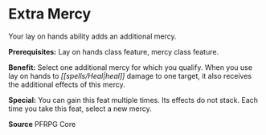 ﻿---
cssclass: [feats]

---
# Extra Mercy

Your lay on hands ability adds an additional mercy.

**Prerequisites:** Lay on hands class feature, mercy class feature.

**Benefit:** Select one additional mercy for which you qualify. When you use lay on hands to _[[spells/Heal|heal]]_ damage to one target, it also receives the additional effects of this mercy.

**Special:** You can gain this feat multiple times. Its effects do not stack. Each time you take this feat, select a new mercy.

**Source** PFRPG Core